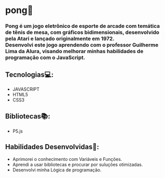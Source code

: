 # pong🥎

### Pong é um jogo eletrônico de esporte de arcade com temática de tênis de mesa, com gráficos bidimensionais, desenvolvido pela Atari e lançado originalmente em 1972. <br>  Desenvolvi este jogo aprendendo com o professor Guilherme Lima da Alura, visando melhorar minhas habilidades de programação com o JavaScript.

## Tecnologias💻:

- JAVASCRIPT <br>
- HTML5 <br>
- CSS3 <br>

## Bibliotecas📚:

- P5.js
## Habilidades Desenvolvidas💪:

- Aprimorei o conhecimento com Variáveis e Funções.
- Aprendi a usar bibliotecas e procurar por suluções otimizadas.
- Desenvolvi minha Lógica de programação.
